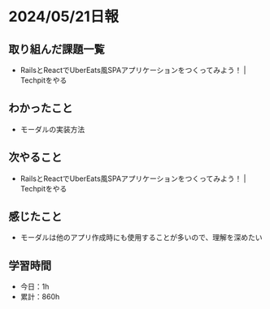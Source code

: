 # 2024/05/21日報
## 取り組んだ課題一覧
- RailsとReactでUberEats風SPAアプリケーションをつくってみよう！ | Techpitをやる

## わかったこと
- モーダルの実装方法

## 次やること
- RailsとReactでUberEats風SPAアプリケーションをつくってみよう！ | Techpitをやる

## 感じたこと
- モーダルは他のアプリ作成時にも使用することが多いので、理解を深めたい

## 学習時間
- 今日：1h
- 累計：860h
